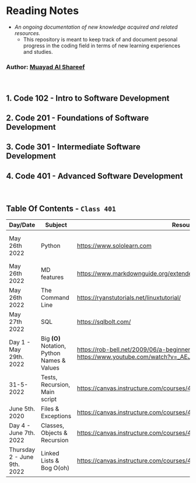 # Reading Notes
 - *An ongoing documentation of new knowledge acquired and related resources.*
   - This repository is meant to keep track of and document pesonal progress in the coding field in terms of new learning experiences and studies.

### Author: [Muayad Al Shareef](https://github.com/muayedjj)

<br/>

## 1. Code 102 - Intro to Software Development
## 2. Code 201 - Foundations of Software Development
## 3. Code 301 - Intermediate Software Development
## 4. Code 401 - Advanced Software Development

<br/>

## Table Of Contents - **`Class 401`**

| Day/Date | Subject | Resources | Remarks |
| -------- | ------- | --------- | ------- |
| May 26th 2022 | Python | https://www.sololearn.com | Python Core - new - [more](./Pages/assets/cert-25901784-1073.png) |
| May 26th 2022 | MD features | https://www.markdownguide.org/extended-syntax/ | Revision |
| May 26th 2022 | The Command Line | https://ryanstutorials.net/linuxtutorial/ | [more](./Pages/CLI.md) |
| May 27th 2022 | SQL | https://sqlbolt.com/ | [more](./Pages/SQL.md) |
| Day 1 - May 29th. 2022| Big **(O)** Notation, Python Names & Values | https://rob-bell.net/2009/06/a-beginners-guide-to-big-o-notation/ <br/> https://www.youtube.com/watch?v=_AEJHKGk9ns | [more](./Pages/Day1.md)] |
| 31-5-2022 | Tests, Recursion, Main script | https://canvas.instructure.com/courses/4839248/discussion_topics/14886137 | [more](./Pages/Day%202/reading.md) |
| June 5th. 2020 | Files & Exceptions | https://canvas.instructure.com/courses/4839248/discussion_topics/14886136 | [more](./Pages/Day%203/D_3_Files_and_Exceptions) |
| Day 4 - June 7th. 2022 | Classes, Objects & Recursion | https://canvas.instructure.com/courses/4839248/discussion_topics/14886144 | [more](./Pages/day_4/calsses_and_objects.md) |
| Thursday 2 - June 9th. 2022 | Linked Lists & Bog O(oh) | https://canvas.instructure.com/courses/4839248/discussion_topics/14886172 | [more](./Pages/day_5/linked_lists.md) |
